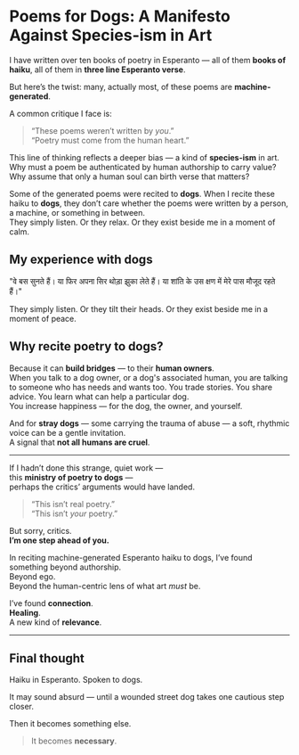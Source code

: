 # Poems for Dogs: A Manifesto Against Species-ism in Art

I have written over ten books of poetry in Esperanto — all of them **books of haiku**, all of them in **three line Esperanto verse**.

But here’s the twist: many, actually most, of these poems are **machine-generated**.

A common critique I face is:  
> “These poems weren’t written by *you*.”  
> “Poetry must come from the human heart.”

This line of thinking reflects a deeper bias — a kind of **species-ism** in art.  
Why must a poem be authenticated by human authorship to carry value?  
Why assume that only a human soul can birth verse that matters?

Some of the generated poems were recited to **dogs**.
When I recite these haiku to **dogs**, they don’t care whether the poems were written by a person, a machine, or something in between.  
They simply listen. Or they relax. Or they exist beside me in a moment of calm.

## My experience with dogs


"वे बस सुनते हैं। या फिर अपना सिर थोड़ा झुका लेते हैं। या शांति के उस क्षण में मेरे पास मौजूद रहते हैं।"

They simply listen. Or they tilt their heads. Or they exist beside me in a moment of peace.

## Why recite poetry to dogs?

Because it can **build bridges** — to their **human owners**.  
When you talk to a dog owner, or a dog's associated human, you are talking to someone who has needs and wants too.
You trade stories. You share advice. You learn what can help a particular dog.  
You increase happiness — for the dog, the owner, and yourself.

And for **stray dogs** — some carrying the trauma of abuse — a soft, rhythmic voice can be a gentle invitation.  
A signal that **not all humans are cruel**.  

---

If I hadn’t done this strange, quiet work —  
this **ministry of poetry to dogs** —  
perhaps the critics’ arguments would have landed.

> “This isn’t real poetry.”  
> “This isn’t *your* poetry.”

But sorry, critics.  
**I’m one step ahead of you.**

In reciting machine-generated Esperanto haiku to dogs, I’ve found something beyond authorship.  
Beyond ego.  
Beyond the human-centric lens of what art *must* be.

I’ve found **connection**.  
**Healing**.  
A new kind of **relevance**.

---

## Final thought

Haiku in Esperanto. Spoken to dogs.

It may sound absurd — until a wounded street dog takes one cautious step closer.

Then it becomes something else.

> It becomes **necessary**.
